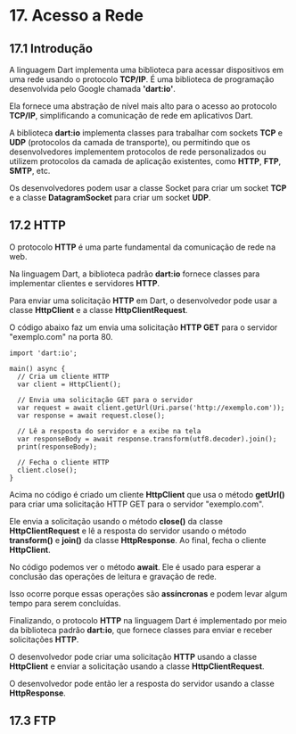 # 17. Acesso a Rede #

## 17.1 Introdução ##
>
A linguagem Dart implementa uma biblioteca para acessar dispositivos em uma rede 
usando o protocolo **TCP/IP**. É uma biblioteca de programação desenvolvida pelo 
Google chamada **'dart:io'**. 
>
>
Ela fornece uma abstração de nível mais alto para o acesso ao protocolo **TCP/IP**, 
simplificando a comunicação de rede em aplicativos Dart.
>
>
A biblioteca **dart:io** implementa classes para trabalhar com sockets **TCP** e **UDP** 
(protocolos da camada de transporte), ou permitindo que os desenvolvedores implementem protocolos 
de rede personalizados ou utilizem protocolos da camada de aplicação existentes, como **HTTP**, 
**FTP**, **SMTP**,  etc. 
>
>
Os desenvolvedores podem usar a classe Socket para criar um socket **TCP** e 
a classe **DatagramSocket** para criar um socket **UDP**.
>

## 17.2 HTTP ##
>
O protocolo **HTTP** é uma parte fundamental da comunicação de rede na web. 
>
>
Na linguagem Dart, a biblioteca padrão **dart:io** fornece classes para implementar 
clientes e servidores **HTTP**.
>
>
Para enviar uma solicitação **HTTP** em Dart, o desenvolvedor pode usar a classe 
**HttpClient** e a classe **HttpClientRequest**. 
>
>
O código abaixo faz um envia uma solicitação **HTTP GET** para o servidor "exemplo.com" na porta 80.
>
>
```
import 'dart:io';

main() async {
  // Cria um cliente HTTP
  var client = HttpClient();

  // Envia uma solicitação GET para o servidor
  var request = await client.getUrl(Uri.parse('http://exemplo.com'));
  var response = await request.close();

  // Lê a resposta do servidor e a exibe na tela
  var responseBody = await response.transform(utf8.decoder).join();
  print(responseBody);

  // Fecha o cliente HTTP
  client.close();
}
```
>
Acima no código é criado um cliente **HttpClient** que usa o método **getUrl()** 
para criar uma solicitação HTTP GET para o servidor "exemplo.com". 
>
>
Ele envia a solicitação usando o método **close()** da classe **HttpClientRequest** 
e lê a resposta do servidor usando o método **transform()** e **join()** da classe 
**HttpResponse**. Ao final, fecha o cliente **HttpClient**.
>
>
No código podemos ver o método **await**. Ele é usado para esperar a conclusão 
das operações de leitura e gravação de rede. 
>
>
Isso ocorre porque essas operações são **assíncronas** e podem levar algum tempo 
para serem concluídas.
>
>
Finalizando, o protocolo **HTTP** na linguagem Dart é implementado por meio da 
biblioteca padrão **dart:io**, que fornece classes para enviar e receber 
solicitações **HTTP**. 
>
>
O desenvolvedor pode criar uma solicitação **HTTP** usando a classe **HttpClient** e 
enviar a solicitação usando a classe **HttpClientRequest**. 
>
O desenvolvedor pode então ler a resposta do servidor usando a classe 
**HttpResponse**.
>

## 17.3 FTP ##

>


>


